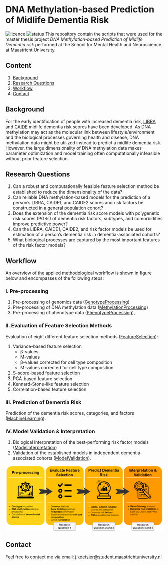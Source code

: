 # DNA Methylation-based Prediction of Midlife Dementia Risk
![licence](https://badgen.net/badge/Licence/MIT/purple)
![status](https://badgen.net/badge/Status/Complete/green)
This repository contain the scripts that were used for the master thesis project *DNA Methylation-based Prediction of Midlife Dementia risk* performed at the School for Mental Health and Neuroscience at Maastricht University.

## Content
1. [Background](#Background)
2. [Research Questions](#Research-Questions)
3. [Workflow](#Workflow)
4. [Contact](#Contact)

## Background
For the early identification of people with increased dementia risk, [LIBRA](https://onlinelibrary.wiley.com/doi/full/10.1002/gps.4245) and [CAIDE](https://www.sciencedirect.com/science/article/pii/S1474442206705373) midlife dementia risk scores have been developed. As DNA methylation may act as the molecular link between lifestyle/environment and the biological processes governing health and disease, DNA methylation data might be utilized instead to predict a midlife dementia risk. However, the large dimensionality of DNA methylation data makes parameter optimization and model training often computationally infeasible without prior feature selection.

## Research Questions
1.	Can a robust and computationally feasible feature selection method be established to reduce the dimensionality of the data?
2.	Can reliable DNA methylation-based models for the prediction of a person’s LIBRA, CAIDE1, and CAIDE2 scores and risk factors be constructed in a general population cohort?
3.	Does the extension of the dementia risk score models with polygenetic risk scores (PGSs) of dementia risk factors, subtypes, and comorbidities improve predictive power? 
4.	Can the LIBRA, CAIDE1, CAIDE2, and risk factor models be used for estimation of a person’s dementia risk in dementia-associated cohorts?
5.	What biological processes are captured by the most important features of the risk factor models? 

## Workflow
An overview of the applied methodological workflow is shown in figure below and encompasses of the following steps:

### I. Pre-processing
1. Pre-processing of genomics data ([GenotypeProcessing](https://github.com/jarnokoetsier/MidlifeDementiaRisk/tree/main/GenotypeProcessing))
2. Pre-processing of DNA methylation data ([MethylationProcessing](https://github.com/jarnokoetsier/MidlifeDementiaRisk/tree/main/MethylationProcessing))
3. Pre-processing of phenotype data ([PhenotypeProcessing](https://github.com/jarnokoetsier/MidlifeDementiaRisk/tree/main/PhenotypeProcessing)), 

### II. Evaluation of Feature Selection Methods
Evaluation of eight different feature selection methods ([FeatureSelection](https://github.com/jarnokoetsier/MidlifeDementiaRisk/tree/main/FeatureSelection)):
1. Variance-based feature selection
   * &beta;-values
   * M-values
   * &beta;-values corrected for cell type composition
   * M-values corrected for cell type composition
2. S-score-based feature selection
3. PCA-based feature selection
4. Kennard-Stone-like feature selection
5. Correlation-based feature selection

### III. Prediction of Dementia Risk
Prediction of the dementia risk scores, categories, and factors ([MachineLearning](https://github.com/jarnokoetsier/MidlifeDementiaRisk/tree/main/MachineLearning)). 

### IV. Model Validation & Interpretation
1. Biological interpretation of the best-performing risk factor models ([ModelInterpretation](https://github.com/jarnokoetsier/MidlifeDementiaRisk/tree/main/ModelInterpretation))
2. Validation of the established models in independent dementia-associated cohorts ([ModelValidation](https://github.com/jarnokoetsier/MidlifeDementiaRisk/tree/main/ModelValidation)). 


![Workflow](/Images/Workflow.png?raw=true "Workflow")

## Contact
Feel free to contact me via email: j.koetsier@student.maastrichtuniversity.nl

